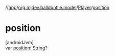 //[app](../../../index.md)/[org.mjdev.balldontlie.model](../index.md)/[Player](index.md)/[position](position.md)

# position

[androidJvm]\
var [position](position.md): [String](https://kotlinlang.org/api/latest/jvm/stdlib/kotlin/-string/index.html)?
